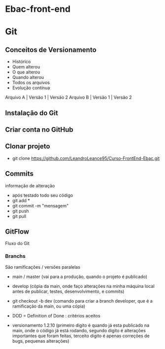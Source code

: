 # Ebac-front-end

# Git
## Conceitos de Versionamento
- Histórico
- Quem alterou
- O que alterou
- Quando alterou
- Todos os arquivos
- Evolução contínua

Arquivo A  | Versão 1 | Versão 2
Arquivo B  | Versão 1 | Versão 2

## Instalação do Git

## Criar conta no GitHub

## Clonar projeto
- git clone https://github.com/LeandroLeance95/Curso-FrontEnd-Ebac.git

## Commits
informação de alteração
- após testado todo seu código
- git add *
- git commit -m "mensagem"
- git push
- git pull
## GitFlow
Fluxo do Git
 
### Branchs
São ramificações / versões paralelas

- main / master (vai para a produção, quando o projeto é publicado)
- develop (cópia da main, onde faço alterações na minha máquina local antes de publicar, testes, desenvolvimento, e commits)

- git checkout -b dev (comando para criar a branch developer, que é a ramificação da main, ou uma cópia)

- DOD = Definition of Done : critérios aceitos

- versionamento 1.2.10 (primeiro digito é quando já esta publicado na main, onde o código já está rodando, segundo digito é alterações importantes que foram feitas, terceito digito é apenas correções de bugs, pequenas alterações)